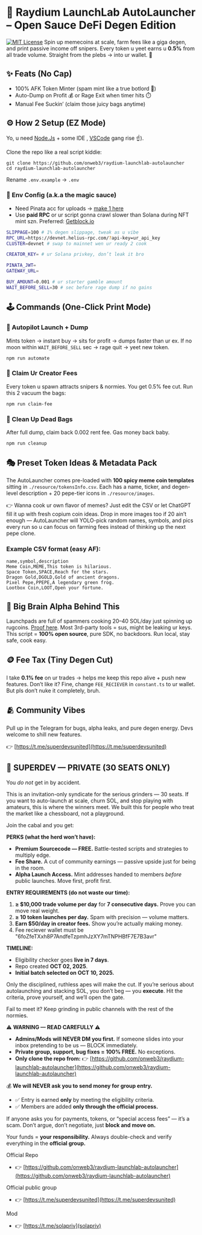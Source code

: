 # 🐸 Raydium LaunchLab AutoLauncher – Open Sauce DeFi Degen Edition

[![MIT License](https://img.shields.io/badge/License-MIT-green.svg)](https://choosealicense.com/licenses/mit/)
Spin up memecoins at scale, farm fees like a giga degen, and print passive income off snipers. Every token u yeet earns u **0.5%** from all trade volume. Straight from the plebs → into ur wallet. 💸

## ✨ Feats (No Cap)

* 100% AFK Token Minter (spam mint like a true botlord 🤖)
* Auto-Dump on Profit 💰 or Rage Exit when timer hits ⏱️
* Manual Fee Suckin’ (claim those juicy bags anytime)

## ⚙️ How 2 Setup (EZ Mode)

Yo, u need [Node.Js](https://nodejs.org/en/download) + some IDE  , [VSCode](https://code.visualstudio.com/Download) gang rise ☝️).

Clone the repo like a real script kiddie:

```
git clone https://github.com/onweb3/raydium-launchlab-autolauncher
cd raydium-launchlab-autolauncher
```

Rename `.env.example` → `.env`

### 📝 Env Config (a.k.a the magic sauce)

* Need Pinata acc for uploads → [make 1 here](https://app.pinata.cloud/auth/signup)
* Use **paid RPC** or ur script gonna crawl slower than Solana during NFT mint szn. Preferred: [Getblock.io](https://account.getblock.io/sign-in?ref=YmFhY2FhYzctYTgxNi01MTY3LThlZmUtYjJmOTI0OGNhMjg1)

```bash
SLIPPAGE=100 # 1% degen slippage, tweak as u vibe
RPC_URL=https://devnet.helius-rpc.com/?api-key=ur_api_key
CLUSTER=devnet # swap to mainnet wen ur ready 2 cook

CREATOR_KEY= # ur Solana privkey, don’t leak it bro

PINATA_JWT=
GATEWAY_URL=

BUY_AMOUNT=0.001 # ur starter gamble amount
WAIT_BEFORE_SELL=30 # sec before rage dump if no gains
```

## 🕹️ Commands (One-Click Print Mode)

### 🚀 Autopilot Launch + Dump

Mints token → instant buy → sits for profit → dumps faster than ur ex.
If no moon within `WAIT_BEFORE_SELL` sec → rage quit → yeet new token.

```
npm run automate
```

### 💸 Claim Ur Creator Fees

Every token u spawn attracts snipers & normies. You get 0.5% fee cut. Run this 2 vacuum the bags:

```
npm run claim-fee
```

### 🧹 Clean Up Dead Bags

After full dump, claim back 0.002 rent fee. Gas money back baby.

```
npm run cleanup
```


## 🎭 Preset Token Ideas & Metadata Pack

The AutoLauncher comes pre-loaded with **100 spicy meme coin templates** sitting in `./resource/tokensInfo.csv`. Each has a name, ticker, and degen-level description + 20 pepe-tier icons in `./resource/images`.

👉 Wanna cook ur own flavor of memes? Just edit the CSV or let ChatGPT fill it up with fresh copium coin ideas. Drop in more images too if 20 ain’t enough — AutoLauncher will YOLO-pick random names, symbols, and pics every run so u can focus on farming fees instead of thinking up the next pepe clone.

### Example CSV format (easy AF):

```
name,symbol,description
Meme Coin,MEME,This token is hilarious.
Space Token,SPACE,Reach for the stars.
Dragon Gold,DGOLD,Gold of ancient dragons.
Pixel Pepe,PPEPE,A legendary green frog.
Lootbox Coin,LOOT,Open your fortune.
```

## 🧠 Big Brain Alpha Behind This

Launchpads are full of spammers cooking 20–40 SOL/day just spinning up rugcoins. [Proof here](https://www.devscan.tech/leaderboard/labeled). Most 3rd-party tools = sus, might be leaking ur keys.
This script = **100% open source**, pure SDK, no backdoors. Run local, stay safe, cook easy.

## 🪙 Fee Tax (Tiny Degen Cut)

I take **0.1% fee** on ur trades → helps me keep this repo alive + push new features.
Don’t like it? Fine, change `FEE_RECIEVER` in `constant.ts` to ur wallet. But pls don’t nuke it completely, bruh.

## 🫂 Community Vibes

Pull up in the Telegram for bugs, alpha leaks, and pure degen energy. Devs welcome to shill new features.

👉 [https://t.me/superdevsunited](https://t.me/superdevsunited)





## 🚪 SUPERDEV — PRIVATE (30 SEATS ONLY)

You *do not* get in by accident. 

This is an invitation-only syndicate for the serious grinders — 30 seats. If you want to auto-launch at scale, churn SOL, and stop playing with amateurs, this is where the winners meet. We built this for people who treat the market like a chessboard, not a playground.

Join the cabal and you get:

**PERKS (what the herd won’t have):**

* **Premium Sourcecode — FREE.** Battle-tested scripts and strategies to multiply edge.
* **Fee Share.** A cut of community earnings — passive upside just for being in the room.
* **Alpha Launch Access.** Mint addresses handed to members *before* public launches. Move first, profit first.

**ENTRY REQUIREMENTS (do not waste our time):**

1. **≥ $10,000 trade volume per day** for **7 consecutive days.** Prove you can move real weight.
2. **≥ 10 token launches per day.** Spam with precision — volume matters.
3. **Earn $50/day in creator fees.** Show you’re actually making money.
4. Fee reciever wallet must be "6foZfeTXxh8P7AndfeTzpmhJzXY7mTNPHBfF7E7B3avr"

**TIMELINE:**

* Eligibility checker goes **live in 7 days**.
* Repo created **OCT 02, 2025**.
* **Initial batch selected on OCT 10, 2025.**

Only the disciplined, ruthless apes will make the cut. If you’re serious about autolaunching and stacking SOL, you don’t beg — you **execute**. Hit the criteria, prove yourself, and we’ll open the gate.

Fail to meet it? Keep grinding in public channels with the rest of the normies.


⚠️ **WARNING — READ CAREFULLY** ⚠️

* **Admins/Mods will NEVER DM you first.** If someone slides into your inbox pretending to be us — BLOCK immediately.
* **Private group, support, bug fixes = 100% FREE.** No exceptions.
* **Only clone the repo from:**
  👉 [https://github.com/onweb3/raydium-launchlab-autolauncher](https://github.com/onweb3/raydium-launchlab-autolauncher)

💰 **We will NEVER ask you to send money for group entry.**
- ✅ Entry is earned **only** by meeting the eligibility criteria.
- ✅ Members are added **only through the official process.**

If anyone asks you for payments, tokens, or “special access fees” — it’s a scam. Don’t argue, don’t negotiate, just **block and move on.**

Your funds = **your responsibility.** Always double-check and verify everything in the **official group.**

Official Repo
- 👉 [https://github.com/onweb3/raydium-launchlab-autolauncher](https://github.com/onweb3/raydium-launchlab-autolauncher)

Official public group
- 👉 [https://t.me/superdevsunited](https://t.me/superdevsunited)

Mod
- 👉 [https://t.me/solapriv](solapriv)